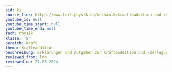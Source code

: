 ```yaml
---
sid: k1
source_link: https://www.leifiphysik.de/mechanik/kraefteaddition-und-zerlegung/grundwissen/kraefteaddition
youtube_id: null
youtube_time_start: null
youtube_time_end: null
fach: Physik
klasse: '8'
bereich: Kraft
thema: Kräfteaddition
beschreibung: Erklärungen und Aufgaben zur Kräfteaddition und -zerlegung
reviewed_from: lmh
reviewed_on: 27.05.2024
---
```


